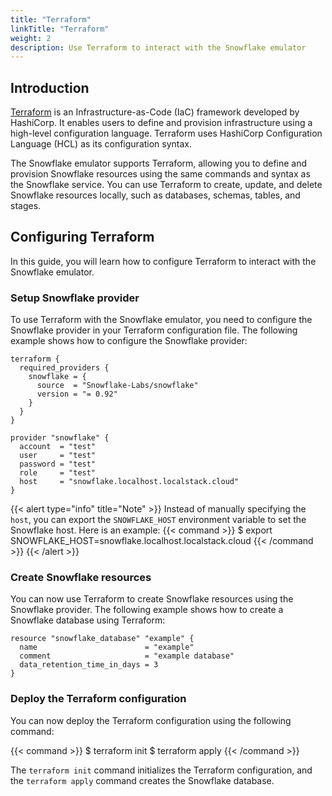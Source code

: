 ```yaml
---
title: "Terraform"
linkTitle: "Terraform"
weight: 2
description: Use Terraform to interact with the Snowflake emulator
---
```


## Introduction

[Terraform](https://terraform.io/) is an Infrastructure-as-Code (IaC) framework developed by HashiCorp. It enables users to define and provision infrastructure using a high-level configuration language. Terraform uses HashiCorp Configuration Language (HCL) as its configuration syntax.

The Snowflake emulator supports Terraform, allowing you to define and provision Snowflake resources using the same commands and syntax as the Snowflake service. You can use Terraform to create, update, and delete Snowflake resources locally, such as databases, schemas, tables, and stages.

## Configuring Terraform

In this guide, you will learn how to configure Terraform to interact with the Snowflake emulator.

### Setup Snowflake provider

To use Terraform with the Snowflake emulator, you need to configure the Snowflake provider in your Terraform configuration file. The following example shows how to configure the Snowflake provider:

```hcl
terraform {
  required_providers {
    snowflake = {
      source  = "Snowflake-Labs/snowflake"
      version = "= 0.92"
    }
  }
}

provider "snowflake" {
  account  = "test"
  user     = "test"
  password = "test"
  role     = "test"
  host     = "snowflake.localhost.localstack.cloud"
}
```

{{< alert type="info" title="Note" >}}
Instead of manually specifying the `host`, you can export the `SNOWFLAKE_HOST` environment variable to set the Snowflake host. Here is an example:
{{< command >}}
$ export SNOWFLAKE_HOST=snowflake.localhost.localstack.cloud
{{< /command >}}
{{< /alert >}}

### Create Snowflake resources

You can now use Terraform to create Snowflake resources using the Snowflake provider. The following example shows how to create a Snowflake database using Terraform:

```hcl
resource "snowflake_database" "example" {
  name                        = "example"
  comment                     = "example database"
  data_retention_time_in_days = 3
}
```

### Deploy the Terraform configuration

You can now deploy the Terraform configuration using the following command:

{{< command >}}
$ terraform init
$ terraform apply
{{< /command >}}

The `terraform init` command initializes the Terraform configuration, and the `terraform apply` command creates the Snowflake database.